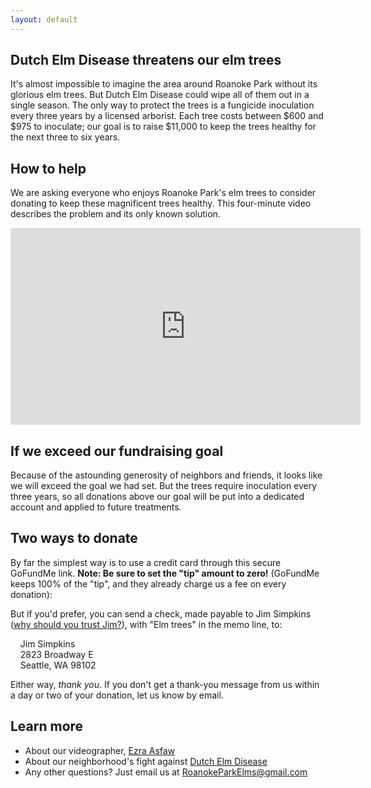```yaml
---
layout: default
---
```


## Dutch Elm Disease threatens our elm trees

It's almost impossible to imagine the area around Roanoke Park without its glorious elm trees. But Dutch Elm Disease could wipe all of them out in a single season. The only way to protect the trees is a fungicide inoculation every three years by a licensed arborist. Each tree costs between $600 and $975 to inoculate; our goal is to raise $11,000 to keep the trees healthy for the next three to six years.

## How to help

We are asking everyone who enjoys Roanoke Park's elm trees to consider donating to keep these magnificent trees healthy. This four-minute video describes the problem and its only known solution.

<!-- Center the video -->
<div class="container">
<iframe width="560" height="315" src="https://www.youtube.com/embed/IMr0vxVy5Ug?si=SiZWNoX5hREH59_0" title="YouTube video player" frameborder="0" allow="accelerometer; autoplay; clipboard-write; encrypted-media; gyroscope; picture-in-picture; web-share" referrerpolicy="strict-origin-when-cross-origin" allowfullscreen></iframe>
</div>

## If we exceed our fundraising goal

Because of the astounding generosity of neighbors and friends, it looks like we will exceed the goal we had set. But the trees require inoculation every three years, so all donations above our goal will be put into a dedicated account and applied to future treatments.

## Two ways to donate

By far the simplest way is to use a credit card through this secure GoFundMe link. **Note: Be sure to set the "tip" amount to zero!** (GoFundMe keeps 100% of the "tip", and they already charge us a fee on every donation):

<div class="container">
<div class="gfm-embed" data-url="https://www.gofundme.com/f/help-protect-roanoke-parks-elms/widget/medium?sharesheet=fundraiser sidebar&attribution_id=undefined"></div><script defer src="https://www.gofundme.com/static/js/embed.js"></script>
</div>


But if you'd prefer, you can send a check, made payable to Jim Simpkins ([why should you trust Jim?](./jim-simpkins.html)), with "Elm trees" in the memo line, to:


&nbsp;&nbsp;&nbsp; Jim Simpkins<br/>
&nbsp;&nbsp;&nbsp; 2823 Broadway E<br/>
&nbsp;&nbsp;&nbsp; Seattle, WA 98102

Either way, *thank you*. If you don't get a thank-you message from us within a day or two of your donation, let us know by email.

## Learn more
- About our videographer, [Ezra Asfaw](./videographer.html)<br/>
- About our neighborhood's fight against [Dutch Elm Disease](./learn-more.html)<br/>
- Any other questions? Just email us at RoanokeParkElms@gmail.com
